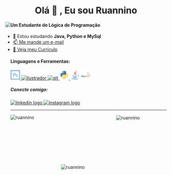 <h1 align="center">Olá 👋 , Eu sou Ruannino</h1>

<img align="left" height="290" src="https://media-exp1.licdn.com/dms/image/C4D03AQGZV2gymzKDrA/profile-displayphoto-shrink_200_200/0/1658893027936?e=1664409600&v=beta&t=9ieo76uDUENgqaiP7zOegMPTQ5BkLHR3TjW5hCCitsY"/>

<h4 align="centro">Um Estudante de Lógica de Programação</h4>

- 🌱 Estou estudando **Java, Python e MySql**
- [📫 Me mande um e-mail](**ruanfariasdc@hotmail.com**)
- [📄 Veja meu Currículo](https://drive.google.com/file/d/1shQ_1T5Wa-qHiuD08H15zj8jZFXqm8Gg/view?usp=compartilhamento)

<h4 align="left">Linguagens e Ferramentas:</h4>
<p align="left"> <a href="https://www.photoshop.com/en" target="blank" rel="noreferrer"> <img src="https://raw.githubusercontent.com/devicons/devicon/master/icons/photoshop/photoshop-line.svg" alt="photoshop" width="30" height="30"/> </a> <a href=" https://www.adobe.com/in/products/illustrator.html" target="blank" rel="noreferrer"> <img src="https://www.vectorlogo.zone/logos/adobe_illustrator/adobe_illustrator-icon.svg" alt="ilustrador" width="30" height="30"/> </a> <a href="https://git-scm.com/" target="blank" rel="noreferrer"> <img src="https://www.vectorlogo.zone/logos/git-scm/git-scm-icon.svg" alt="git" width="30" height="30"/> </a> <a href="https://www.python.org" target="blank" rel="noreferrer"> <img src="https://raw.githubusercontent.com/devicons/devicon/master/icons/python/python-original.svg" alt="python" width="30" height="30"/> </a><hrefa ="https://www.java.com" target="blank" rel="noreferrer"> <img src="https://raw.githubusercontent.com/devicons/devicon/master/icons/java/java-original.svg" alt="java" width="30" height="30"/> </a> <a href="https://www.mysql.com/" target="_blank" rel="noreferrer"> <img src="https://raw.githubusercontent.com/devicons/devicon/master/icons/mysql/mysql-original-wordmark.svg" alt="mysql" width="30" height="30"/> </a> </p>

<h5 align="left">Conecte comigo:</h5>
<p align="left">
<a href="https://linkedin.com/in/www.linkedin.com/in/ruannino-farias-a60a1723a "target="blank"><img src="https://img.shields.io/static/v1?message=LinkedIn&logo=linkedin&label=&color=0077B5&logoColor=white&labelColor=&style=for-the-badge"height="20" alt="linkedin logo"/> </a >
<a href="https://instagram.com/www.instagram.com/ruanfariaz" target="blank"> <img src="https://img.shields.io/static/v1?message=Instagram&logo=instagram&label=&color=E4405F&logoColor=white&labelColor=&style=for-the-badge" height="20" alt="instagram logo"/> </a>
</p>

____________________________________________________________________________________________________________________________________
<p><img align="left" src="https://github-readme-stats.vercel.app/api?username=ruannino&show_icons=true&theme=tokyonight&title_color=d0cdcd&text_color=cac4c4&bg_color=384b85&locale=en" height="155" width="330" alt="ruannino"><img align="center" src="https://github-readme-stats.vercel.app/api/top-langs?username=ruannino&show_icons=true&theme=tokyonight&title_color=ada9a9&text_color=ada4a4&bg_color=394d74&locale=en&layout=compact" height="170" width="310" alt="ruannino"><img align="right" src="https://github-readme-streak-stats.herokuapp.com/?user=ruannino&theme=highcontrast" height="155" width="330" alt="ruannino"/></p>
